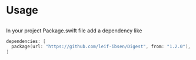 # Usage

## 

In your project Package.swift file add a dependency like

```swift
dependencies: [
  package(url: "https://github.com/leif-ibsen/Digest", from: "1.2.0"),
]
```

